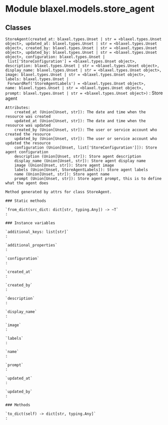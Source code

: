 Module blaxel.models.store_agent
================================

Classes
-------

`StoreAgent(created_at: blaxel.types.Unset | str = <blaxel.types.Unset object>, updated_at: blaxel.types.Unset | str = <blaxel.types.Unset object>, created_by: blaxel.types.Unset | str = <blaxel.types.Unset object>, updated_by: blaxel.types.Unset | str = <blaxel.types.Unset object>, configuration: blaxel.types.Unset | list['StoreConfiguration'] = <blaxel.types.Unset object>, description: blaxel.types.Unset | str = <blaxel.types.Unset object>, display_name: blaxel.types.Unset | str = <blaxel.types.Unset object>, image: blaxel.types.Unset | str = <blaxel.types.Unset object>, labels: blaxel.types.Unset | ForwardRef('StoreAgentLabels') = <blaxel.types.Unset object>, name: blaxel.types.Unset | str = <blaxel.types.Unset object>, prompt: blaxel.types.Unset | str = <blaxel.types.Unset object>)`
:   Store agent
    
    Attributes:
        created_at (Union[Unset, str]): The date and time when the resource was created
        updated_at (Union[Unset, str]): The date and time when the resource was updated
        created_by (Union[Unset, str]): The user or service account who created the resource
        updated_by (Union[Unset, str]): The user or service account who updated the resource
        configuration (Union[Unset, list['StoreConfiguration']]): Store agent configuration
        description (Union[Unset, str]): Store agent description
        display_name (Union[Unset, str]): Store agent display name
        image (Union[Unset, str]): Store agent image
        labels (Union[Unset, StoreAgentLabels]): Store agent labels
        name (Union[Unset, str]): Store agent name
        prompt (Union[Unset, str]): Store agent prompt, this is to define what the agent does
    
    Method generated by attrs for class StoreAgent.

    ### Static methods

    `from_dict(src_dict: dict[str, typing.Any]) ‑> ~T`
    :

    ### Instance variables

    `additional_keys: list[str]`
    :

    `additional_properties`
    :

    `configuration`
    :

    `created_at`
    :

    `created_by`
    :

    `description`
    :

    `display_name`
    :

    `image`
    :

    `labels`
    :

    `name`
    :

    `prompt`
    :

    `updated_at`
    :

    `updated_by`
    :

    ### Methods

    `to_dict(self) ‑> dict[str, typing.Any]`
    :